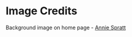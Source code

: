 # Image Credits

Background image on home page - [Annie Spratt](https://unsplash.com/photos/AkftcHujUmk?utm_source=unsplash&utm_medium=referral&utm_content=creditShareLink)
